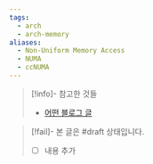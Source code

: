 ```yaml
---
tags:
  - arch
  - arch-memory
aliases:
  - Non-Uniform Memory Access
  - NUMA
  - ccNUMA
---
```

> [!info]- 참고한 것들
> - [어떤 블로그 글](https://brunch.co.kr/@dreaminz/4)

> [!fail]- 본 글은 #draft 상태입니다.
> - [ ] 내용 추가